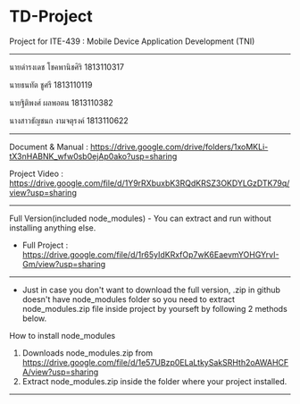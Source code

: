 # TD-Project
Project for ITE-439 : Mobile Device Application Development (TNI)

--------------------------------------------------------------------------------------------------------
นายดำรงเดช      โชคพานิชศิริ	 1813110317

นายธนทัต	      ชูศรี		      1813110119

นายฐิติพงศ์	      ผลพอตน		  1813110382

นางสาวธัญชนก   งามจตุรงค์		 1813110622

--------------------------------------------------------------------------------------------------------
Document & Manual : https://drive.google.com/drive/folders/1xoMKLi-tX3nHABNK_wfw0sb0ejAp0ako?usp=sharing 

Project Video : https://drive.google.com/file/d/1Y9rRXbuxbK3RQdKRSZ3OKDYLGzDTK79q/view?usp=sharing

--------------------------------------------------------------------------------------------------------
Full Version(included node_modules) - You can extract and run without installing anything else. 

* Full Project : https://drive.google.com/file/d/1r65yIdKRxfOp7wK6EaevmYOHGYrvI-Gm/view?usp=sharing 

--------------------------------------------------------------------------------------------------------
* Just in case you don't want to download the full version, .zip in github doesn't have node_modules folder so you need to extract node_modules.zip file inside project by yourseft by following 2 methods below. 

How to install node_modules
1. Downloads node_modules.zip from https://drive.google.com/file/d/1e57UBzp0ELaLtkySakSRHth2oAWAHCFA/view?usp=sharing
2. Extract node_modules.zip inside the folder where your project installed.
--------------------------------------------------------------------------------------------------------
